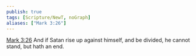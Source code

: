 ```yaml
---
publish: true
tags: [Scripture/NewT, noGraph]
aliases: ["Mark 3:26"]
---
```

[Mark 3:26](https://churchofjesuschrist.org/study/scriptures/nt/mark/3?lang=eng&id=p26#p26) And if Satan rise up against himself, and be divided, he cannot stand, but hath an end.
